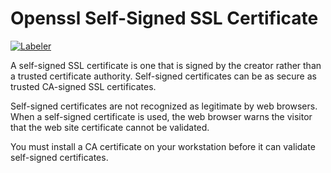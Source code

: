 # Openssl Self-Signed SSL Certificate

[![Labeler](https://github.com/govindinfi/ssl/actions/workflows/label.yml/badge.svg)](https://github.com/govindinfi/ssl/actions/workflows/label.yml)

A self-signed SSL certificate is one that is signed by the creator rather than a trusted certificate authority. Self-signed certificates can be as secure as trusted CA-signed SSL certificates.

Self-signed certificates are not recognized as legitimate by web browsers. When a self-signed certificate is used, the web browser warns the visitor that the web site certificate cannot be validated.

You must install a CA certificate on your workstation before it can validate self-signed certificates.

